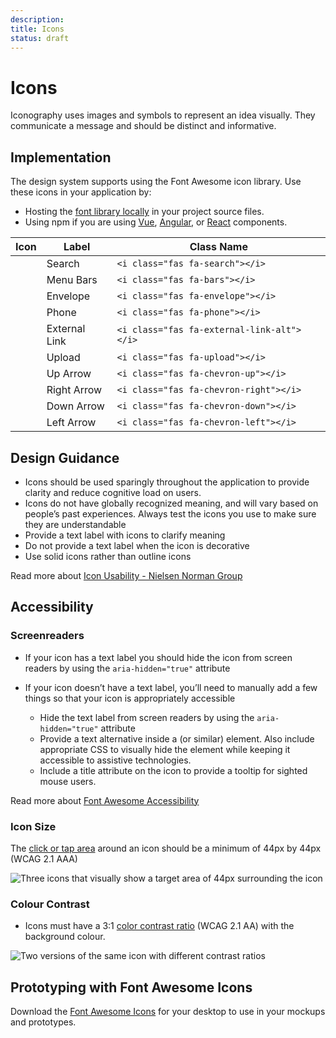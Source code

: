 ```yaml
---
description: 
title: Icons
status: draft
---
```


# Icons
Iconography uses images and symbols to represent an idea visually. They communicate a message and should be distinct and informative.

## Implementation
The design system supports using the Font Awesome icon library. Use these icons in your application by:

* Hosting the [font library locally](https://fontawesome.com/how-to-use/on-the-web/setup/hosting-font-awesome-yourself) in your project source files.
* Using npm if you are using [Vue](https://fontawesome.com/how-to-use/on-the-web/using-with/vuejs), [Angular](https://fontawesome.com/how-to-use/on-the-web/using-with/angular), or [React](https://fontawesome.com/how-to-use/on-the-web/using-with/angular) components.


| Icon      | Label | Class Name |
| ----------- | ----------- | ----------- |
| <i class="fas fa-search fa-3x"></i>               | Search        | `<i class="fas fa-search"></i>`|
| <i class="fas fa-bars fa-3x" ></i>                | Menu Bars     | `<i class="fas fa-bars"></i>`|
| <i class="fas fa-envelope fa-3x"></i>             | Envelope      | `<i class="fas fa-envelope"></i>`|
| <i class="fas fa-phone fa-3x"></i>                | Phone         | `<i class="fas fa-phone"></i>`|
| <i class="fas fa-external-link-alt fa-3x"></i>    | External Link | `<i class="fas fa-external-link-alt"></i>`|
| <i class="fas fa-upload fa-3x"></i>               | Upload        | `<i class="fas fa-upload"></i>`|
| <i class="fas fa-chevron-up fa-3x"></i>           | Up Arrow      | `<i class="fas fa-chevron-up"></i>`|
| <i class="fas fa-chevron-right fa-3x"></i>        | Right Arrow      | `<i class="fas fa-chevron-right"></i>`|
| <i class="fas fa-chevron-down fa-3x"></i>         | Down Arrow      | `<i class="fas fa-chevron-down"></i>`|
| <i class="fas fa-chevron-left fa-3x"></i>         | Left Arrow      | `<i class="fas fa-chevron-left"></i>`|

## Design Guidance
*	Icons should be used sparingly throughout the application to provide clarity and reduce cognitive load on users.
*	Icons do not have globally recognized meaning, and will vary based on people’s past experiences. Always test the icons you use to make sure they are understandable
*	Provide a text label with icons to clarify meaning
*	Do not provide a text label when the icon is decorative
*	Use solid icons rather than outline icons

Read more about [Icon Usability - Nielsen Norman Group](https://www.nngroup.com/articles/icon-usability/)

## Accessibility

### Screenreaders
* If your icon has a text label you should hide the icon from screen readers by using the `aria-hidden="true"` attribute

* If your icon doesn’t have a text label, you’ll need to manually add a few things so that your icon is appropriately accessible
  * Hide the text label from screen readers by using the `aria-hidden="true"` attribute
  *	Provide a text alternative inside a <span> (or similar) element. Also include appropriate CSS to visually hide the element while keeping it accessible to assistive technologies.
  *	Include a title attribute on the icon to provide a tooltip for sighted mouse users.

Read more about [Font Awesome Accessibility](https://fontawesome.com/how-to-use/on-the-web/other-topics/accessibility)

### Icon Size
The [click or tap area](https://www.w3.org/WAI/WCAG21/quickref/#target-size) around an icon should be a minimum of 44px by 44px (WCAG 2.1 AAA)

![Three icons that visually show a target area of 44px surrounding the icon](/assets/target-area.png)

### Colour Contrast
* Icons must have a 3:1 [color contrast ratio](https://www.w3.org/WAI/WCAG21/quickref/#non-text-contrast) (WCAG 2.1 AA) with the background colour.

![Two versions of the same icon with different contrast ratios](/assets/icon-contrast.png)

## Prototyping with Font Awesome Icons
Download the [Font Awesome Icons](https://fontawesome.com/how-to-use/on-the-desktop/setup/getting-started) for your desktop to use in your mockups and prototypes.

